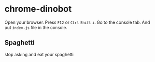 # chrome-dinobot
Open your browser.
Press ``F12`` or ``Ctrl`` ``Shift`` ``i``.
Go to the console tab.
And put ``index.js`` file in the console.


## Spaghetti
stop asking and eat your spaghetti
